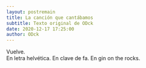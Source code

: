 ```yaml
---
layout: postremain
title: La canción que cantábamos
subtitle: Texto original de ODck
date: 2020-12-17 17:25:00
author: ODck
---
```


Vuelve.  
En letra helvética.
En clave de fa.
En gin on the rocks.